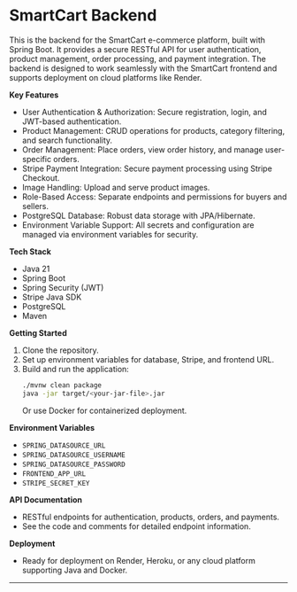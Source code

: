 # SmartCart Backend

This is the backend for the SmartCart e-commerce platform, built with Spring Boot. It provides a secure RESTful API for user authentication, product management, order processing, and payment integration. The backend is designed to work seamlessly with the SmartCart frontend and supports deployment on cloud platforms like Render.

**Key Features**
- User Authentication & Authorization: Secure registration, login, and JWT-based authentication.
- Product Management: CRUD operations for products, category filtering, and search functionality.
- Order Management: Place orders, view order history, and manage user-specific orders.
- Stripe Payment Integration: Secure payment processing using Stripe Checkout.
- Image Handling: Upload and serve product images.
- Role-Based Access: Separate endpoints and permissions for buyers and sellers.
- PostgreSQL Database: Robust data storage with JPA/Hibernate.
- Environment Variable Support: All secrets and configuration are managed via environment variables for security.

**Tech Stack**
- Java 21
- Spring Boot
- Spring Security (JWT)
- Stripe Java SDK
- PostgreSQL
- Maven

**Getting Started**
1. Clone the repository.
2. Set up environment variables for database, Stripe, and frontend URL.
3. Build and run the application:
   ```bash
   ./mvnw clean package
   java -jar target/<your-jar-file>.jar
   ```
   Or use Docker for containerized deployment.

**Environment Variables**
- `SPRING_DATASOURCE_URL`
- `SPRING_DATASOURCE_USERNAME`
- `SPRING_DATASOURCE_PASSWORD`
- `FRONTEND_APP_URL`
- `STRIPE_SECRET_KEY`

**API Documentation**
- RESTful endpoints for authentication, products, orders, and payments.
- See the code and comments for detailed endpoint information.

**Deployment**
- Ready for deployment on Render, Heroku, or any cloud platform supporting Java and Docker.

---

